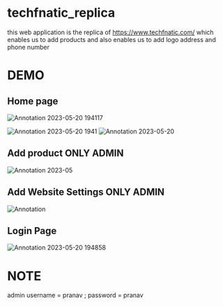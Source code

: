 # techfnatic_replica
this web application is the replica of https://www.techfnatic.com/ which enables us to add products and also enables us to add logo address and phone number

# DEMO
## Home page
![Annotation 2023-05-20 194117](https://github.com/Pranavsk200/techfnatic_replica/assets/96428724/373d8f3c-64d8-4c14-ab5c-2e75cbd7d5bc)

![Annotation 2023-05-20 1941](https://github.com/Pranavsk200/techfnatic_replica/assets/96428724/79039156-0411-4785-a45b-b3a3f31ba4f7)
![Annotation 2023-05-20](https://github.com/Pranavsk200/techfnatic_replica/assets/96428724/6bb23a32-5360-46a8-aed5-6c93d6cef55e)

## Add product ONLY ADMIN

![Annotation 2023-05](https://github.com/Pranavsk200/techfnatic_replica/assets/96428724/e7ba9409-2cf6-4b2c-900c-1496c488f9e8)

## Add Website Settings ONLY ADMIN
![Annotation ](https://github.com/Pranavsk200/techfnatic_replica/assets/96428724/af99a294-9141-43c1-8612-8f4a7271d04e)

## Login Page

![Annotation 2023-05-20 194858](https://github.com/Pranavsk200/techfnatic_replica/assets/96428724/b4ca87ed-a4a8-4754-a498-50bb7c92bd8f)

# NOTE 
admin username = pranav ;
password = pranav

